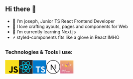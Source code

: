 ## Hi there 👋

- 👋 I’m joseph, Junior TS React Frontend Developer
- 👀 I love crafting ayouts, pages and components for Web
- 🌱 I’m currently learning Next.js
- ⚡ styled-components fits like a glove in React IMHO

### Technologies & Tools i use:

<img align="left" alt="styled components" width="44px" src="/logo/javascript.png" />
<img align="left" alt="styled components" width="44px" src="/logo/react.svg" />
<img align="left" alt="styled components" width="44px" src="/logo/typescript.jpg" />
<img align="left" alt="styled components" width="44px" src="/logo/next1.png" />
<img align="left" alt="styled components" width="44px" src="/logo/styled-components.png" />
